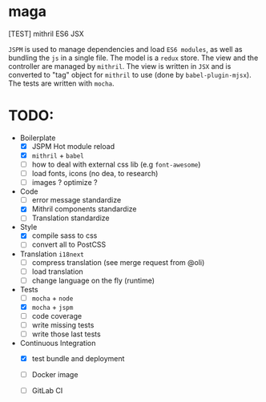 # maga
[TEST] mithril ES6 JSX

`JSPM` is used to manage dependencies and load `ES6 modules`, as well as bundling the `js` in a single file.
The model is a `redux` store.
The view and the controller are managed by `mithril`.
The view is written in `JSX` and is converted to "tag" object for `mithril` to use (done by `babel-plugin-mjsx`).
The tests are written with `mocha`.

# TODO:
* Boilerplate
  - [x] JSPM Hot module reload
  - [x] `mithril` + `babel`
  - [ ] how to deal with external css lib (e.g `font-awesome`)
  - [ ] load fonts, icons (no dea, to research)
  - [ ] images ? optimize ?
* Code
  - [ ] error message standardize
  - [x] Mithril components standardize
  - [ ] Translation standardize
* Style
  - [x] compile sass to css
  - [ ] convert all to PostCSS
* Translation `i18next`
  - [ ] compress translation (see merge request from @oli)
  - [ ] load translation
  - [ ] change language on the fly (runtime)
* Tests
  - [ ] `mocha` + `node`
  - [x] `mocha` + `jspm`
  - [ ] code coverage
  - [ ] write missing tests 
  - [ ] write those last tests
* Continuous Integration
  - [x] test bundle and deployment
  - [ ] Docker image
  - [ ] GitLab CI

